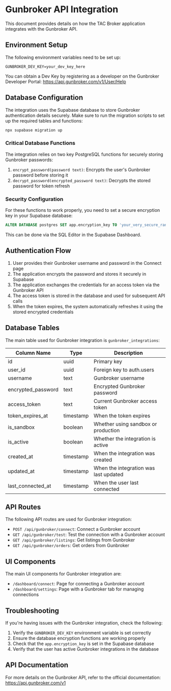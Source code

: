 # Gunbroker API Integration

This document provides details on how the TAC Broker application integrates with the Gunbroker API.

## Environment Setup

The following environment variables need to be set up:

```
GUNBROKER_DEV_KEY=your_dev_key_here
```

You can obtain a Dev Key by registering as a developer on the Gunbroker Developer Portal: https://api.gunbroker.com/v1/User/Help

## Database Configuration

The integration uses the Supabase database to store Gunbroker authentication details securely. Make sure to run the migration scripts to set up the required tables and functions:

```bash
npx supabase migration up
```

### Critical Database Functions

The integration relies on two key PostgreSQL functions for securely storing Gunbroker passwords:

1. `encrypt_password(password text)`: Encrypts the user's Gunbroker password before storing it
2. `decrypt_password(encrypted_password text)`: Decrypts the stored password for token refresh

### Security Configuration

For these functions to work properly, you need to set a secure encryption key in your Supabase database:

```sql
ALTER DATABASE postgres SET app.encryption_key TO 'your_very_secure_random_key_here';
```

This can be done via the SQL Editor in the Supabase Dashboard.

## Authentication Flow

1. User provides their Gunbroker username and password in the Connect page
2. The application encrypts the password and stores it securely in Supabase
3. The application exchanges the credentials for an access token via the Gunbroker API
4. The access token is stored in the database and used for subsequent API calls
5. When the token expires, the system automatically refreshes it using the stored encrypted credentials

## Database Tables

The main table used for Gunbroker integration is `gunbroker_integrations`:

| Column Name | Type | Description |
|-------------|------|-------------|
| id | uuid | Primary key |
| user_id | uuid | Foreign key to auth.users |
| username | text | Gunbroker username |
| encrypted_password | text | Encrypted Gunbroker password |
| access_token | text | Current Gunbroker access token |
| token_expires_at | timestamp | When the token expires |
| is_sandbox | boolean | Whether using sandbox or production |
| is_active | boolean | Whether the integration is active |
| created_at | timestamp | When the integration was created |
| updated_at | timestamp | When the integration was last updated |
| last_connected_at | timestamp | When the user last connected |

## API Routes

The following API routes are used for Gunbroker integration:

- `POST /api/gunbroker/connect`: Connect a Gunbroker account
- `GET /api/gunbroker/test`: Test the connection with a Gunbroker account
- `GET /api/gunbroker/listings`: Get listings from Gunbroker
- `GET /api/gunbroker/orders`: Get orders from Gunbroker

## UI Components

The main UI components for Gunbroker integration are:

- `/dashboard/connect`: Page for connecting a Gunbroker account
- `/dashboard/settings`: Page with a Gunbroker tab for managing connections

## Troubleshooting

If you're having issues with the Gunbroker integration, check the following:

1. Verify the `GUNBROKER_DEV_KEY` environment variable is set correctly
2. Ensure the database encryption functions are working properly
3. Check that the `app.encryption_key` is set in the Supabase database
4. Verify that the user has active Gunbroker integrations in the database

## API Documentation

For more details on the Gunbroker API, refer to the official documentation:
https://api.gunbroker.com/v1 